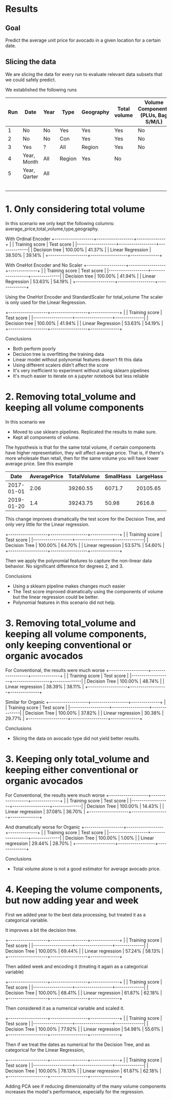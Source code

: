 # Results

## Goal

Predict the average unit price for avocado in a given location for a certain date.

## Slicing the data

We are slicing the data for every run to evaluate relevant data subsets that we could safely 
predict.

We established the following runs

|Run| Date | Year | Type | Geography | Total volume | Volume Components (PLUs, Bag S/M/L) |
|---|------|------|------|-----------|--------------|-------------------------------------|
| 1 | No   |  No  | Yes  |    Yes    |     Yes      |        No                           |
| 2 | No   |  No  | Con  |    Yes    |     Yes      |        No                           |
| 3 | Yes  |  ?   | All  |    Region |     Yes      |        No                           |
| 4 | Year, Month | All  |    Region |     Yes      |        No                           |
| 5 | Year, Qarter| All  |           |              |                                     |
|   |      |      |      |           |              |                                     |
|   |      |      |      |           |              |                                     |
|   |      |      |      |           |              |                                     |
|   |      |      |      |           |              |                                     |
|   |      |      |      |           |              |                                     |

# 1. Only considering total volume

In this scenario we only kept the following columns: average_price,total_volume,type,geography.

With Ordinal Encoder
+-------------------+------------------+--------------+
|                   | Training score   | Test score   |
|-------------------+------------------+--------------|
| Decision tree     | 100.00%          | 41.37%       |
| Linear Regression | 38.50%           | 39.14%       |
+-------------------+------------------+--------------+

With OneHot Encoder and No Scaler
+-------------------+------------------+--------------+
|                   | Training score   | Test score   |
|-------------------+------------------+--------------|
| Decision tree     | 100.00%          | 41.94%       |
| Linear Regression | 53.63%           | 54.19%       |
+-------------------+------------------+--------------+

Using the OneHot Encoder and StandardScaler for total_volume
The scaler is only used for the Linear Regression.

+-------------------+------------------+--------------+
|                   | Training score   | Test score   |
|-------------------+------------------+--------------|
| Decision tree     | 100.00%          | 41.94%       |
| Linear Regression | 53.63%           | 54.19%       |
+-------------------+------------------+--------------+

Conclusions

* Both perform poorly
* Decision tree is overfitting the training data
* Linear model without polynomial features doesn't fit this data
* Using different scalers didn't affect the score
* It's very inefficient to experiment without using sklearn pipelines
* It's much easier to iterate on a jupyter notebook but less reliable

# 2. Removing total_volume and keeping all volume components

In this scenario we 
* Moved to use sklearn pipelines. Replicated the results to make sure.
* Kept all components of volume. 

The hypothesis is that for the same total volume, if certain components have higher representation, they will affect average price. 
That is, if there's more wholesale than retail, then for the same volume you will have lower average price. See this example

| Date       | AveragePrice | TotalVolume | SmallHass | LargeHass  | XLargeHass | TotalBags  | SmallBags  | LargeBags  | XLargeBags | Type    | Year | Region   |
|------------|--------------|-------------|-----------|------------|------------|------------|------------|------------|------------|---------|------|----------|
| 2017-01-01 | 2.06         | 39260.55    | 6071.7    | 20105.65   | 1025.49    | 12057.71   | 11934.77   | 122.94     | 0          | organic | 2017 | New York |
| 2019-01-20 | 1.4          | 39243.75    | 50.98     | 2616.8     | 0          | 36575.97   | 24531.82   | 12044.15   | 0          | organic | 2019 | Boston   |

This change improves dramatically the test score for the Decision Tree, and only very little for the Linear regression.

+-------------------+------------------+--------------+
|                   | Training score   | Test score   |
|-------------------+------------------+--------------|
| Decision Tree     | 100.00%          | 64.70%       |
| Linear regression | 53.57%           | 54.60%       |
+-------------------+------------------+--------------+

Then we apply the polynomial features to capture the non-linear data behavior. No significant difference for degrees 2, and 3.

Conclusions

* Using a sklearn pipeline makes changes much easier 
* The Test score improved dramatically using the components of volume but the linear regression could be better. 
* Polynomial features in this scenario did not help.


# 3. Removing total_volume and keeping all volume components, only keeping conventional or organic avocados

For Conventional, the results were much worse
+-------------------+------------------+--------------+
|                   | Training score   | Test score   |
|-------------------+------------------+--------------|
| Decision Tree     | 100.00%          | 48.74%       |
| Linear regression | 38.39%           | 38.11%       |
+-------------------+------------------+--------------+

Similar for Organic
+-------------------+------------------+--------------+
|                   | Training score   | Test score   |
|-------------------+------------------+--------------|
| Decision Tree     | 100.00%          | 37.82%       |
| Linear regression | 30.38%           | 29.77%       |
+-------------------+------------------+--------------+

Conclusions

* Slicing the data on avocado type did not yield better results.

# 3. Keeping only total_volume and keeping either conventional or organic avocados

For Conventional, the results were much worse
+-------------------+------------------+--------------+
|                   | Training score   | Test score   |
|-------------------+------------------+--------------|
| Decision Tree     | 100.00%          | 14.43%       |
| Linear regression | 37.08%           | 36.70%       |
+-------------------+------------------+--------------+

And dramatically worse for Organic
+-------------------+------------------+--------------+
|                   | Training score   | Test score   |
|-------------------+------------------+--------------|
| Decision Tree     | 100.00%          | 1.00%        |
| Linear regression | 29.44%           | 28.70%       |
+-------------------+------------------+--------------+

Conclusions
* Total volume alone is not a good estimator for average avocado price.

# 4. Keeping the volume components, but now adding year and week

First we added year to the best data processing, but treated it as a categorical variable.

It improves a bit the decision tree.

+-------------------+------------------+--------------+
|                   | Training score   | Test score   |
|-------------------+------------------+--------------|
| Decision Tree     | 100.00%          | 69.44%       |
| Linear regression | 57.24%           | 58.13%       |
+-------------------+------------------+--------------+

Then added week and encoding it (treating it again as a categorical variable)

+-------------------+------------------+--------------+
|                   | Training score   | Test score   |
|-------------------+------------------+--------------|
| Decision Tree     | 100.00%          | 68.41%       |
| Linear regression | 61.87%           | 62.18%       |
+-------------------+------------------+--------------+

Then considered it as a numerical variable and scaled it.

+-------------------+------------------+--------------+
|                   | Training score   | Test score   |
|-------------------+------------------+--------------|
| Decision Tree     | 100.00%          | 77.92%       |
| Linear regression | 54.98%           | 55.61%       |
+-------------------+------------------+--------------+

Then if we treat the dates as numerical for the Decision Tree, 
and as categorical for the Linear Regression,

+-------------------+------------------+--------------+
|                   | Training score   | Test score   |
|-------------------+------------------+--------------|
| Decision Tree     | 100.00%          | 78.13%       |
| Linear regression | 61.87%           | 62.18%       |
+-------------------+------------------+--------------+

Adding PCA see if reducing dimensionality of the many volume components
increases the model's performance, especially for the regression.

